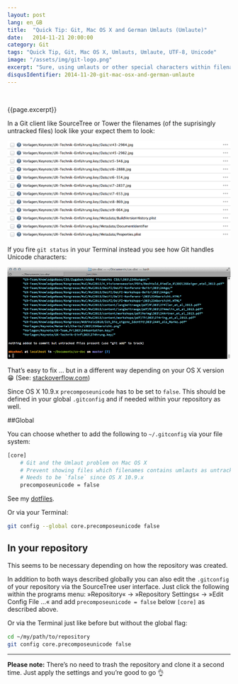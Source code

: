 ```yaml
---
layout: post
lang: en_GB
title:  "Quick Tip: Git, Mac OS X and German Umlauts (Umlaute)"
date:   2014-11-21 20:00:00
category: Git
tags: "Quick Tip, Git, Mac OS X, Umlauts, Umlaute, UTF-8, Unicode"
image: "/assets/img/git-logo.png"
excerpt: "Sure, using umlauts or other special characters within filenames is far from being called a best practice and should be forbidden by law (or at least by convention) for source code repositories. But sometimes you just have to deal with given files and might wonder why you find untracked files in a freshly cloned Git repository. If you’re on Mac OS X there is a great chance that this is caused by Umlauts or other Unicode characters."
disqusIdentifier: 2014-11-20-git-mac-osx-and-german-umlaute
---
```


<div class="float-container">
    <img src="{{page.image}}" alt="" class="float-left">
    <div>
        <p>
          {{page.excerpt}}
        </p>
    </div>
</div>

In a Git client like SourceTree or Tower the filenames (of the suprisingly untracked files) look like your expect them to look:

![Screenshot: SourceTree](/assets/img/screenshot-sourcetree.png)

If you fire `git status` in your Terminal instead you see how Git handles Unicode characters:

![Screenshot: Terminal](/assets/img/screenshot-terminal.png)

That’s easy to fix … but in a different way depending on your OS X version :grin: (See: [stackoverflow.com](http://stackoverflow.com/questions/5581857/git-and-the-umlaut-problem-on-mac-os-x))

Since OS X 10.9.x `precomposeunicode` has to be set to `false`. This should be defined in your global `.gitconfig` and if needed within your repository as well.

##Global

You can choose whether to add the following to `~/.gitconfig` via your file system:

```bash
[core]
    # Git and the Umlaut problem on Mac OS X
    # Prevent showing files which filenames contains umlauts as untracked
    # Needs to be `false` since OS X 10.9.x
    precomposeunicode = false
```

See my [dotfiles](https://github.com/mischah/dotfiles/commit/f2ab1a8bb27a6dc944e2abd991f499e7928aef0d#diff-4723a3b40361325f6612c40749b696d9R80).

Or via your Terminal:

```bash
git config --global core.precomposeunicode false
```

## In your repository

This seems to be necessary depending on how the repository was created.

In addition to both ways described globally you can also edit the `.gitconfig` of your repository via the SourceTree user interface. Just click the following within the programs menu: »Repository« → »Repository Settings« → »Edit Config File …« and add `precomposeunicode = false` below `[core]` as described above.

Or via the Terminal just like before but without the global flag:

```bash
cd ~/my/path/to/repository
git config core.precomposeunicode false
```

---

**Please note:** 
There’s no need to trash the repository and clone it a second time. Just apply the settings and you’re good to go :ok_hand:

